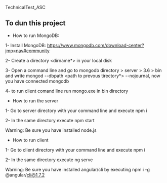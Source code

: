 TechnicalTest_ASC

## To dun this project

- How to run MongoDB:

1- Install MongoDB: https://www.mongodb.com/download-center?jmp=nav#community

2- Create a directory <dirname*> in your local disk

3- Open a command line and go to mongodb directory > server > 3.6 > bin and write
mongod --dbpath <path to prevous tirectory*> --nojournal, now you have connected mongodb

4- to run client comand line run mongo.exe in bin directory

- How to run the server

1- Go to server directory with your command line and execute npm i

2- In the same directory execute npm start

Warning: Be sure you have installed node.js 

- How to run client

1- Go to client directory with your command line and execute npm i

2- In the same directory execute ng serve

Warning: Be sure you have installed angular/cli by executing npm i -g @angular/cli@1.7.2